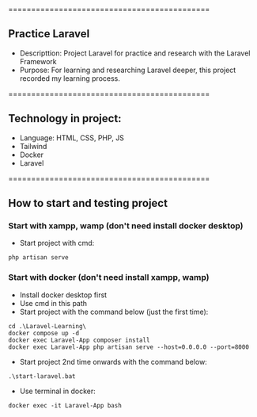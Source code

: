 ============================================
## Practice Laravel
- Descripttion: Project Laravel for practice and research with the Laravel Framework
- Purpose: For learning and researching Laravel deeper, this project recorded my learning process.

============================================
## Technology in project:
- Language: HTML, CSS, PHP, JS
- Tailwind
- Docker
- Laravel

============================================
## How to start and testing project
### Start with xampp, wamp (don't need install docker desktop) 
- Start project with cmd: 
```
php artisan serve
```

### Start with docker (don't need install xampp, wamp) 
- Install docker desktop first
- Use cmd in this path
- Start project with the command below (just the first time): 
```
cd .\Laravel-Learning\
docker compose up -d
docker exec Laravel-App composer install
docker exec Laravel-App php artisan serve --host=0.0.0.0 --port=8000
```
- Start project 2nd time onwards with the command below:
```
.\start-laravel.bat
```
- Use terminal in docker:
```
docker exec -it Laravel-App bash
```